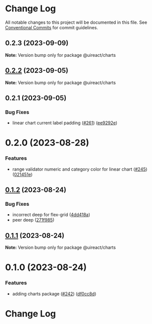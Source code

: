 # Change Log

All notable changes to this project will be documented in this file.
See [Conventional Commits](https://conventionalcommits.org) for commit guidelines.

## 0.2.3 (2023-09-09)

**Note:** Version bump only for package @uireact/charts





## [0.2.2](https://github.com/inavac182/ui-react/compare/@uireact/charts@0.2.1...@uireact/charts@0.2.2) (2023-09-05)

**Note:** Version bump only for package @uireact/charts





## 0.2.1 (2023-09-05)


### Bug Fixes

* linear chart current label padding ([#261](https://github.com/inavac182/ui-react/issues/261)) ([ee9292e](https://github.com/inavac182/ui-react/commit/ee9292ef43627d489d3acb14917450a2e2f99988))





# 0.2.0 (2023-08-28)


### Features

* range validator numeric and category color for linear chart ([#245](https://github.com/inavac182/ui-react/issues/245)) ([021451e](https://github.com/inavac182/ui-react/commit/021451e4e136876fb99a37803355cf965cb8953d))





## [0.1.2](https://github.com/inavac182/ui-react/compare/@uireact/charts@0.1.1...@uireact/charts@0.1.2) (2023-08-24)


### Bug Fixes

* incorrect deep for flex-grid ([4dd418a](https://github.com/inavac182/ui-react/commit/4dd418a02de3dd2de09ab67a7c56bc2b0fa0875d))
* peer deep ([271f985](https://github.com/inavac182/ui-react/commit/271f98553638203e0a1a110471ad11526e6674f4))





## [0.1.1](https://github.com/inavac182/ui-react/compare/@uireact/charts@0.1.0...@uireact/charts@0.1.1) (2023-08-24)

**Note:** Version bump only for package @uireact/charts





# 0.1.0 (2023-08-24)


### Features

* adding charts package ([#242](https://github.com/inavac182/ui-react/issues/242)) ([df0cc8d](https://github.com/inavac182/ui-react/commit/df0cc8d838e8a810ca7947f476cab4efc8f888cd))





# Change Log
